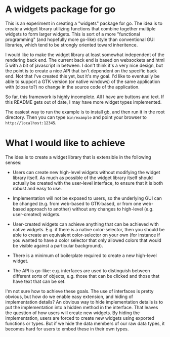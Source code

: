 A widgets package for go
========================

This is an experiment in creating a "widgets" package for go.  The
idea is to create a widget library utilizing functions that combine
together multiple widgets to form larger widgets.  This is sort of a
more "functional programming" (and hopefully more go-like) style than
conventional GUI libraries, which tend to be strongly oriented toward
inheritence.

I would like to make the widget library at least somewhat independent
of the rendering back end.  The current back end is based on
websockets and html 5 with a bit of javascript in between.  I don't
think it's a very nice design, but the point is to create a nice API
that isn't dependent on the specific back end.  Not that I've created
this yet, but it's my goal.  I'd like to eventually be able to support
a GTK version (or native windows) of the same application with (close
to?) no change in the source code of the application.

So far, this framework is highly incomplete.  All I have are buttons
and text.  If this README gets out of date, I may have more widget
types implemented.

The easiest way to run the example is to install gb, and then run it
in the root directory.  Then you can type `bin/example` and point your
browser to `http://localhost:12345`.


What I would like to achieve
============================

The idea is to create a widget library that is extensible in the
following senses:

 - Users can create new high-level widgets without modifying the
   widget library itself.  As much as possible of the widget library
   itself should actually be created with the user-level interface, to
   ensure that it is both robust and easy to use.
 
 - Implementation will not be exposed to users, so the underlying GUI
   can be changed (e.g. from web-based to GTK-based, or from one
   web-based approach to another) without any changes to high-level
   (e.g. user-created) widgets.

 - User-created widgets can achieve anything that can be achieved with
   native widgets.  E.g. if there is a native color-selector, then you
   should be able to create an equivalent color-selector on your own
   (for instance if you wanted to have a color selector that only
   allowed colors that would be visible against a particular background).
   
 - There is a minimum of boilerplate required to create a new
   high-level widget.

 - The API is go-like:  e.g. interfaces are used to distinguish
   between different sorts of objects, e.g. those that can be clicked
   and those that have text that can be set.

I'm not sure how to achieve these goals.  The use of interfaces is
pretty obvious, but how do we enable easy extension, and hiding of
implementation details? An obvious way to hide implementation details
is to put the implementation into a hidden method in the interface.
That leaves the question of how users will create new widgets.  By
hiding the implementation, users are forced to create new widgets
using exported functions or types.  But if we hide the data members of
our raw data types, it becomes hard for users to embed these in their
own types.
